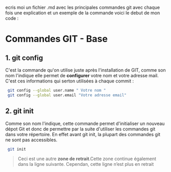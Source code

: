
ecris moi un fichier .md avec les principales commandes git avec chaque fois une explication et un exemple de la commande
voici le debut de mon code : 

# Commandes GIT - Base


## 1. **git config**

C'est la commande qu'on utilise juste après l'installation de GIT, comme son nom l'indique elle permet de **configurer** votre nom et votre adresse mail. C'est ces informations qui serton utilisées à chaque commit :

```bash
 git config --global user.name " Votre nom "
 git config --global user.email "Votre adresse email"
```


## 2. **git init**

Comme son nom l'indique, cette commande permet d'initialiser un nouveau dépot Git et donc de permettre par la suite d'utiliser les commandes git dans votre répertoire. En effet avant git init, la plupart des commandes git ne sont pas accessibles.

```bash
 git init
```










>Ceci est une autre **zone de retrait**.Cette zone continue également dans la ligne suivante.
Cependan, cette ligne n’est plus en retrait